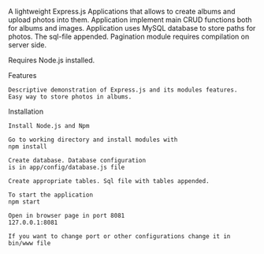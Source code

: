 A lightweight Express.js Applications that allows to create albums and upload
photos into them. Application implement main CRUD functions both for albums
and images. Application uses MySQL database to store paths for photos.
The sql-file appended. Pagination module requires compilation on server side.

Requires Node.js installed.

Features

    Descriptive demonstration of Express.js and its modules features.
    Easy way to store photos in albums.
    
Installation

	Install Node.js and Npm

	Go to working directory and install modules with
	npm install

	Create database. Database configuration
	is in app/config/database.js file

	Create appropriate tables. Sql file with tables appended.

	To start the application
	npm start

	Open in browser page in port 8081
	127.0.0.1:8081

	If you want to change port or other configurations change it in
	bin/www file